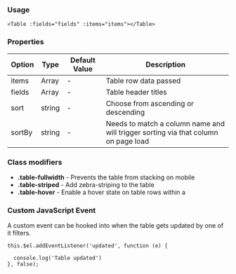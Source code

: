 ### Usage

```
<Table :fields="fields" :items="items"></Table>
```

### Properties

| Option | Type | Default Value | Description |
| ------ | ---- | ------------- | ----------- |
| items  | Array | - | Table row data passed |
| fields | Array | - | Table header titles  |
| sort   | string | - | Choose from ascending or descending |
| sortBy | string | - | Needs to match a column name and will trigger sorting via that column on page load |


### Class modifiers

- **.table-fullwidth** - Prevents the table from stacking on mobile
- **.table-striped** - Add zebra-striping to the table
- **.table-hover** - Enable a hover state on table rows within a <tbody>

### Custom JavaScript Event 

A custom event can be hooked into when the table gets updated by one of it filters.

```
this.$el.addEventListener('updated', function (e) { 
      
  console.log('Table updated')
}, false);
```